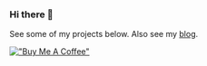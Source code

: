 ### Hi there 👋

See some of my projects below. Also see my [blog](https://amitdev.github.io).

[!["Buy Me A Coffee"](https://www.buymeacoffee.com/assets/img/custom_images/orange_img.png)](https://www.buymeacoffee.com/amitdev)

<!--
**amitdev/amitdev** is a ✨ _special_ ✨ repository because its `README.md` (this file) appears on your GitHub profile.

Here are some ideas to get you started:

- 🔭 I’m currently working on ...
- 🌱 I’m currently learning ...
- 👯 I’m looking to collaborate on ...
- 🤔 I’m looking for help with ...
- 💬 Ask me about ...
- 📫 How to reach me: ...
- 😄 Pronouns: ...
- ⚡ Fun fact: ...
-->
